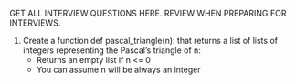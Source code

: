 GET ALL INTERVIEW QUESTIONS HERE. REVIEW WHEN PREPARING FOR INTERVIEWS.

  1. Create a function def pascal_triangle(n): that returns a list of lists of integers representing the Pascal’s triangle of n:
       * Returns an empty list if n <= 0
       * You can assume n will be always an integer
